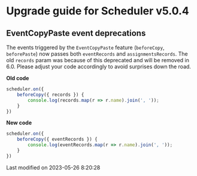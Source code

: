 # Upgrade guide for Scheduler v5.0.4

## EventCopyPaste event deprecations

The events triggered by the `EventCopyPaste` feature (`beforeCopy`, `beforePaste`) now passes both `eventRecords` and
`assignmentsRecords`. The old `records` param was because of this deprecated and will be removed in 6.0. Please adjust
your code accordingly to avoid surprises down the road.

**Old code**
```javascript
scheduler.on({
    beforeCopy({ records }) {
        console.log(records.map(r => r.name).join(', '));
    }
})
```

**New code**
```javascript
scheduler.on({
    beforeCopy({ eventRecords }) {
        console.log(eventRecords.map(r => r.name).join(', '));
    }
})
```


<p class="last-modified">Last modified on 2023-05-26 8:20:28</p>